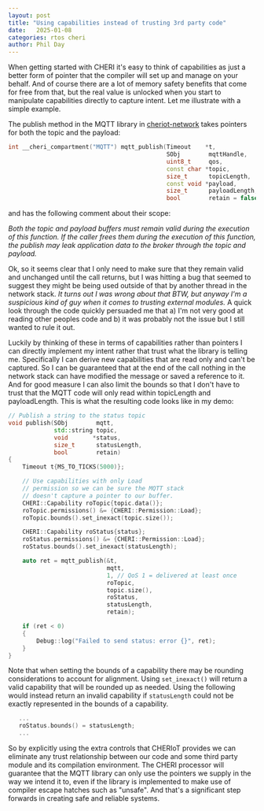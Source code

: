 ```yaml
---
layout: post
title: "Using capabilities instead of trusting 3rd party code"
date:   2025-01-08
categories: rtos cheri
author: Phil Day
---
```


When getting started with CHERI it's easy to think of capabilities as just a better form of pointer that the compiler will set up and manage on your behalf.
And of course there are a lot of memory safety benefits that come for free from that, but the real value is unlocked when you start to manipulate capabilities directly to capture intent.
Let me illustrate with a simple example.

The publish method in the MQTT library in [cheriot-network](https://github.com/CHERIoT-Platform/network-stack.git) takes pointers for both the topic and the payload:

```c++
int __cheri_compartment("MQTT") mqtt_publish(Timeout    *t,
                                             SObj        mqttHandle,
                                             uint8_t     qos,
                                             const char *topic,
                                             size_t      topicLength,
                                             const void *payload,
                                             size_t      payloadLength,
                                             bool        retain = false);
```

and has the following comment about their scope:

_Both the topic and payload buffers must remain valid during the execution of this function._
_If the caller frees them during the execution of this function, the publish may leak application data to the broker through the topic and payload._

Ok, so it seems clear that I only need to make sure that they remain valid and unchanged until the call returns, but I was hitting a bug that seemed to suggest they might be being used outside of that by another thread in the network stack.
_It turns out I was wrong about that BTW, but anyway I'm a suspicious kind of guy when it comes to trusting external modules._
A quick look through the code quickly persuaded me that a) I'm not very good at reading other peoples code and b) it was probably not the issue but I still wanted to rule it out.

Luckily by thinking of these in terms of capabilities rather than pointers I can directly implement my intent rather that trust what the library is telling me.
Specifically I can derive new capabilities that are read only and can't be captured.
So I can be guaranteed that at the end of the call nothing in the network stack can have modified the message or saved a reference to it.
And for good measure I can also limit the bounds so that I don't have to trust that the MQTT code will only read within topicLength and payloadLength.
This is what the resulting code looks like in my demo:

```c++
// Publish a string to the status topic
void publish(SObj        mqtt,
             std::string topic,
             void       *status,
             size_t      statusLength,
             bool        retain)
{
	Timeout t{MS_TO_TICKS(5000)};

	// Use capabilities with only Load
	// permission so we can be sure the MQTT stack
	// doesn't capture a pointer to our buffer.
	CHERI::Capability roTopic{topic.data()};
	roTopic.permissions() &= {CHERI::Permission::Load};
	roTopic.bounds().set_inexact(topic.size());

	CHERI::Capability roStatus{status};
	roStatus.permissions() &= {CHERI::Permission::Load};
	roStatus.bounds().set_inexact(statusLength);

	auto ret = mqtt_publish(&t,
	                        mqtt,
	                        1, // QoS 1 = delivered at least once
	                        roTopic,
	                        topic.size(),
	                        roStatus,
	                        statusLength,
	                        retain);

	if (ret < 0)
	{
		Debug::log("Failed to send status: error {}", ret);
	}
}
```

Note that when setting the bounds of a capability there may be rounding considerations to account for alignment.
Using `set_inexact()` will return a valid capability that will be rounded up as needed.
Using the following would instead return an invalid capability if `statusLength` could not be exactly represented in the bounds of a capability. 

```c++
   ...
   roStatus.bounds() = statusLength;
   ...
```


So by explicitly using the extra controls that CHERIoT provides we can eliminate any trust relationship between our code and some third party module and its compilation environment.
The CHERI processor will guarantee that the MQTT library can only use the pointers we supply in the way we intend it to, even if the library is implemented to make use of compiler escape hatches such as "unsafe".
And that's a significant step forwards in creating safe and reliable systems.
